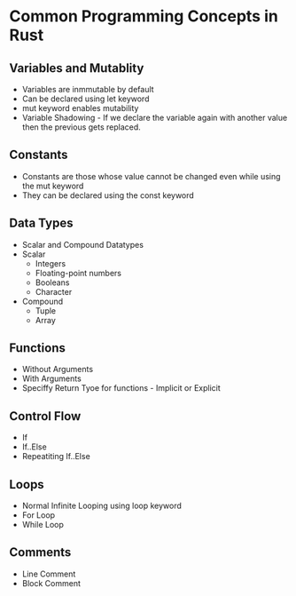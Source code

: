 # Common Programming Concepts in Rust

## Variables and Mutablity
- Variables are inmmutable by default
- Can be declared using let keyword
- mut keyword enables mutability
- Variable Shadowing - If we declare the variable again with another value then the previous gets replaced.

## Constants
- Constants are those whose value cannot be changed even while using the mut keyword
- They can be declared using the const keyword

## Data Types
- Scalar and Compound Datatypes
- Scalar
    - Integers
    - Floating-point numbers
    - Booleans
    - Character
- Compound
    - Tuple
    - Array

## Functions
- Without Arguments
- With Arguments
- Speciffy Return Tyoe for functions - Implicit or Explicit

## Control Flow
- If
- If..Else
- Repeatiting If..Else

## Loops
- Normal Infinite Looping using loop keyword
- For Loop
- While Loop

## Comments
- Line Comment
- Block Comment